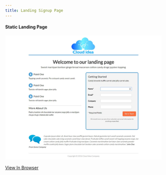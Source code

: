 ```yaml
---
title: Landing Signup Page
---
```


#### Static Landing Page 

![Full Page Site](assets/img/projects/proj-7/full.jpg)

<a href="https://omgninjas.me/signup-landing/" target="_blank">View In Browser</a>
